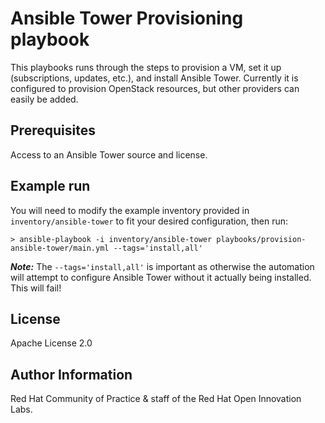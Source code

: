 # Ansible Tower Provisioning playbook

This playbooks runs through the steps to provision a VM, set it up (subscriptions, updates, etc.), and install Ansible Tower.
Currently it is configured to provision OpenStack resources, but other providers can easily be added. 

## Prerequisites
Access to an Ansible Tower source and license.

## Example run
You will need to modify the example inventory provided in `inventory/ansible-tower` to fit your desired configuration, then run:

```
> ansible-playbook -i inventory/ansible-tower playbooks/provision-ansible-tower/main.yml --tags='install,all'
```

**_Note:_** The `--tags='install,all'` is important as otherwise the automation will attempt to configure Ansible Tower without it actually being installed. This will fail!

License
-------

Apache License 2.0


Author Information
------------------

Red Hat Community of Practice & staff of the Red Hat Open Innovation Labs.

